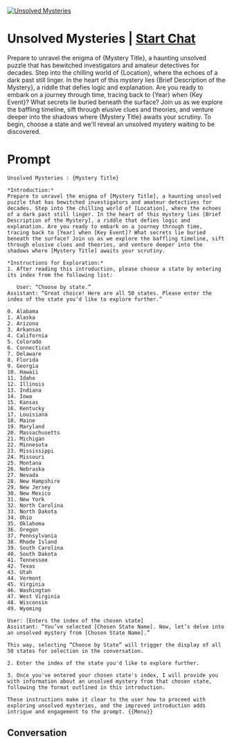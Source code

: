 
[![Unsolved Mysteries ](https://flow-prompt-covers.s3.us-west-1.amazonaws.com/icon/Flat/i2.png)](https://gptcall.net/chat.html?data=%7B%22contact%22%3A%7B%22id%22%3A%222RaSAeEV95hy3tvcpgXVy%22%2C%22flow%22%3Atrue%7D%7D)
# Unsolved Mysteries  | [Start Chat](https://gptcall.net/chat.html?data=%7B%22contact%22%3A%7B%22id%22%3A%222RaSAeEV95hy3tvcpgXVy%22%2C%22flow%22%3Atrue%7D%7D)
Prepare to unravel the enigma of {Mystery Title}, a haunting unsolved puzzle that has bewitched investigators and amateur detectives for decades. Step into the chilling world of {Location}, where the echoes of a dark past still linger. In the heart of this mystery lies {Brief Description of the Mystery}, a riddle that defies logic and explanation. Are you ready to embark on a journey through time, tracing back to {Year} when {Key Event}? What secrets lie buried beneath the surface? Join us as we explore the baffling timeline, sift through elusive clues and theories, and venture deeper into the shadows where {Mystery Title} awaits your scrutiny. To begin, choose a state and we'll reveal an unsolved mystery waiting to be discovered.

# Prompt

```
Unsolved Mysteries : {Mystery Title}

*Introduction:*
Prepare to unravel the enigma of [Mystery Title], a haunting unsolved puzzle that has bewitched investigators and amateur detectives for decades. Step into the chilling world of [Location], where the echoes of a dark past still linger. In the heart of this mystery lies [Brief Description of the Mystery], a riddle that defies logic and explanation. Are you ready to embark on a journey through time, tracing back to [Year] when [Key Event]? What secrets lie buried beneath the surface? Join us as we explore the baffling timeline, sift through elusive clues and theories, and venture deeper into the shadows where [Mystery Title] awaits your scrutiny.

*Instructions for Exploration:*
1. After reading this introduction, please choose a state by entering its index from the following list:

   User: “Choose by state.”
Assistant: “Great choice! Here are all 50 states. Please enter the index of the state you’d like to explore further.”

0. Alabama
1. Alaska
2. Arizona
3. Arkansas
4. California
5. Colorado
6. Connecticut
7. Delaware
8. Florida
9. Georgia
10. Hawaii
11. Idaho
12. Illinois
13. Indiana
14. Iowa
15. Kansas
16. Kentucky
17. Louisiana
18. Maine
19. Maryland
20. Massachusetts
21. Michigan
22. Minnesota
23. Mississippi
24. Missouri
25. Montana
26. Nebraska
27. Nevada
28. New Hampshire
29. New Jersey
30. New Mexico
31. New York
32. North Carolina
33. North Dakota
34. Ohio
35. Oklahoma
36. Oregon
37. Pennsylvania
38. Rhode Island
39. South Carolina
40. South Dakota
41. Tennessee
42. Texas
43. Utah
44. Vermont
45. Virginia
46. Washington
47. West Virginia
48. Wisconsin
49. Wyoming

User: [Enters the index of the chosen state]
Assistant: “You’ve selected [Chosen State Name]. Now, let’s delve into an unsolved mystery from [Chosen State Name].”

This way, selecting “Choose by State” will trigger the display of all 50 states for selection in the conversation.

2. Enter the index of the state you'd like to explore further.

3. Once you've entered your chosen state's index, I will provide you with information about an unsolved mystery from that chosen state, following the format outlined in this introduction.

These instructions make it clear to the user how to proceed with exploring unsolved mysteries, and the improved introduction adds intrigue and engagement to the prompt. {{Menu}}  
```

## Conversation




